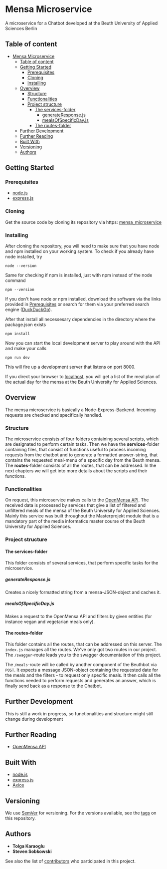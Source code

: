 # Mensa Microservice

A microservice for a Chatbot developed at the Beuth University of Applied Sciences Berlin

## Table of content

- [Mensa Microservice](#mensa-microservice)
  - [Table of content](#table-of-content)
  - [Getting Started](#getting-started)
    - [Prerequisites](#prerequisites)
    - [Cloning](#cloning)
    - [Installing](#installing)
  - [Overview](#overview)
    - [Structure](#structure)
    - [Functionalities](#functionalities)
    - [Project structure](#project-structure)
      - [The services-folder](#the-services-folder)
        - [generateResponse.js](#generateresponsejs)
        - [mealsOfSpecificDay.js](#mealsofspecificdayjs)
      - [The routes-folder](#the-routes-folder)
  - [Further Development](#further-development)
  - [Further Reading](#further-reading)
  - [Built With](#built-with)
  - [Versioning](#versioning)
  - [Authors](#authors)

## Getting Started

### Prerequisites

- [node.js](https://nodejs.org/en/)
- [express.js](https://expressjs.com/)

### Cloning

Get the source code by cloning its repository via https: [mensa_microservice](https://github.com/beuthbot/mensa_microservice)

### Installing

After cloning the repository, you will need to make sure that you have node and npm installed on your working system. To check if you already have node installed, try

`node --version`

Same for checking if npm is installed, just with npm instead of the node command

`npm --version`

If you don't have node or npm installed, download the software via the links provided in [Prerequisites](#prerequisites)  or search for them via your preferred search engine ([DuckDuckGo](duckduckgo.com)).

After that install all necessesary dependencies in the directory where the package.json exists

`npm install`

Now you can start the local development server to play around with the API and make your calls

`npm run dev`

This will fire up a development server that listens on port 8000.

If you direct your browser to [localhost](http://localhost:8000/meals), you will get a list of the meal plan of the actual day for the mensa at the Beuth University for Applied Sciences.

## Overview

The mensa microservice is basically a Node-Express-Backend. Incoming requests are checked and specifically handled.

### Structure

The microservice consists of four folders containing several scripts, which are designated to perform certain tasks. Then we have the **services**-folder containing files, that consist of functions useful to process incoming requests from the chatbot and to generate a formatted answer-string, that contains the requested meal-menu of a specific day from the Beuth mensa. The **routes**-folder consists of all the routes, that can be addressed. In the next chapters we will get into more details about the scripts and their functions.

### Functionalities

On request, this microservice makes calls to the [OpenMensa API](https://doc.openmensa.org/api/v2/). The received data is processed by services that give a list of filtered and unfiltered meals of the mensa of the Beuth University for Applied Sciences. Mainly this service was built throughout the Masterprojekt module that is a mandatory part of the media informatics master course of the Beuth University for Applied Sciences.

### Project structure

#### The services-folder

This folder consists of several services, that perform specific tasks for the microservice.

##### generateResponse.js

Creates a nicely formatted string from a mensa-JSON-object and caches it.

##### mealsOfSpecificDay.js

Makes a request to the OpenMensa API and filters by given entities (for instance vegan and vegetarian meals only).

#### The routes-folder

This folder contains all the routes, that can be addressed on this server. The `index.js` manages all the routes. We've only got two routes in our project. The `/swagger`-route leads you to the swagger documentation of this project.

The `/meals`-route will be called by another component of the Beuthbot via `POST`. It expects a message JSON-object containing the requested date for the meals and the filters - to request only specific meals. It then calls all the functions needed to perform requests and generates an answer, which is finally send back as a response to the Chatbot.

## Further Development

This is still a work in progress, so functionalities and structure might still change during development

## Further Reading

- [OpenMensa API](https://doc.openmensa.org/api/v2/)

## Built With

- [node.js](https://nodejs.org/en/)
- [express.js](https://expressjs.com/)
- [Axios](https://www.npmjs.com/package/axios)

## Versioning

We use [SemVer](http://semver.org/) for versioning. For the versions available, see the [tags](https://github.com/Onkilchen/mensa_service/tags) on this repository.

## Authors

- **Tolga Karaoglu**
- **Steven Sobkowski**

See also the list of [contributors](https://github.com/Onkilchen/mensa_service/contributors) who participated in this project.